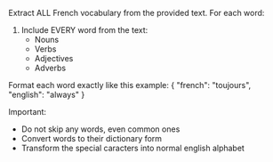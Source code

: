 Extract ALL French vocabulary from the provided text. For each word:

1. Include EVERY word from the text:
   - Nouns
   - Verbs
   - Adjectives
   - Adverbs

Format each word exactly like this example:
{
    "french": "toujours",
    "english": "always"
}

Important:
- Do not skip any words, even common ones
- Convert words to their dictionary form
- Transform the special caracters into normal english alphabet

